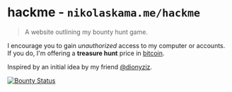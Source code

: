 # hackme - `nikolaskama.me/hackme` 

> A website outlining my bounty hunt game.

I encourage you to gain *unauthorized* access to my computer or accounts.
If you do, I'm offering a **treasure hunt** price in [bitcoin](https://bitcoin.org/).

Inspired by an initial idea by my friend [@dionyziz](https://github.com/dionyziz).

[![Bounty Status](https://img.shields.io/badge/bounty-active-brightgreen.svg)](https://nikolaskama.me/hackme)
